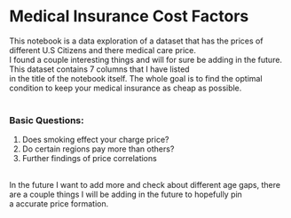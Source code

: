# Medical Insurance Cost Factors

This notebook is a data exploration of a dataset that has the prices of different U.S Citizens and there medical care price. <br>
I found a couple interesting things and will for sure be adding in the future. This dataset contains 7 columns that I have listed <br>
in the title of the notebook itself. The whole goal is to find the optimal condition to keep your medical insurance as cheap as possible.<br>
<br>
### Basic Questions:
1. Does smoking effect your charge price? <br>
2. Do certain regions pay more than others? <br>
3. Further findings of price correlations <br>
<br>
In the future I want to add more and check about different age gaps, there are a couple things I will be adding in the future to hopefully pin <br>
a accurate price formation.
